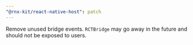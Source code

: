```yaml
---
"@rnx-kit/react-native-host": patch
---
```


Remove unused bridge events. `RCTBridge` may go away in the future and should not be exposed to users.
